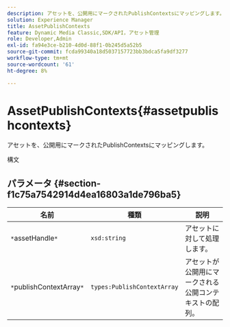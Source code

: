 ```yaml
---
description: アセットを、公開用にマークされたPublishContextsにマッピングします。
solution: Experience Manager
title: AssetPublishContexts
feature: Dynamic Media Classic,SDK/API，アセット管理
role: Developer,Admin
exl-id: fa94e3ce-b210-4d0d-88f1-0b245d5a52b5
source-git-commit: fcda99340a18d5037157723bb3bdca5fa9df3277
workflow-type: tm+mt
source-wordcount: '61'
ht-degree: 8%

---
```


# AssetPublishContexts{#assetpublishcontexts}

アセットを、公開用にマークされたPublishContextsにマッピングします。

構文

## パラメータ {#section-f1c75a7542914d4ea16803a1de796ba5}

| 名前 | 種類 | 説明 |
|---|---|---|
| `*`assetHandle`*` | `xsd:string` | アセットに対して処理します。 |
| `*`publishContextArray`*` | `types:PublishContextArray` | アセットが公開用にマークされる公開コンテキストの配列。 |
